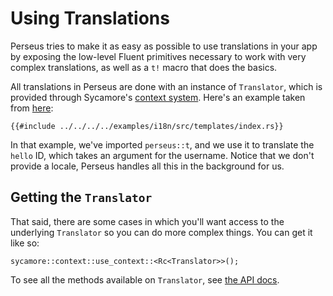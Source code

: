 # Using Translations

Perseus tries to make it as easy as possible to use translations in your app by exposing the low-level Fluent primitives necessary to work with very complex translations, as well as a `t!` macro that does the basics.

All translations in Perseus are done with an instance of `Translator`, which is provided through Sycamore's [context system](https://sycamore-rs.netlify.app/docs/v0.6/advanced/contexts). Here's an example taken from [here](https://github.com/arctic-hen7/perseus/blob/main/examples/i18n/src/templates/index.rs):

```rust,no_run,no_playground
{{#include ../../../../examples/i18n/src/templates/index.rs}}
```

In that example, we've imported `perseus::t`, and we use it to translate the `hello` ID, which takes an argument for the username. Notice that we don't provide a locale, Perseus handles all this in the background for us. 

## Getting the `Translator`

That said, there are some cases in which you'll want access to the underlying `Translator` so you can do more complex things. You can get it like so:

```rust,no_run,no_playground
sycamore::context::use_context::<Rc<Translator>>();
```

To see all the methods available on `Translator`, see [the API docs](https://docs.rs/perseus).
